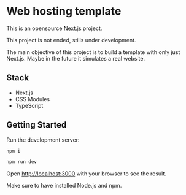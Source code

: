 # Web hosting template

This is an opensource [Next.js](https://nextjs.org/) project.

This project is not ended, stills under development.

The main objective of this project is to build a template with only just Next.js. Maybe in the future it simulates a real website.

## Stack

- Next.js
- CSS Modules
- TypeScript

## Getting Started

Run the development server:

```bash
npm i

npm run dev
```

Open [http://localhost:3000](http://localhost:3000) with your browser to see the result.

Make sure to have installed Node.js and npm.


